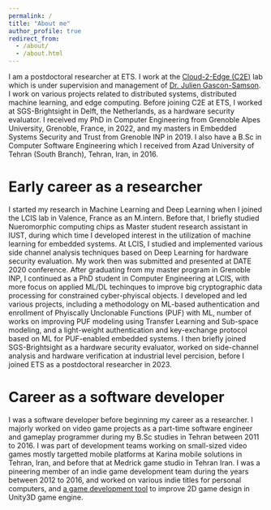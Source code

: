 ```yaml
---
permalink: /
title: "About me"
author_profile: true
redirect_from: 
  - /about/
  - /about.html
---
```

I am a postdoctoral researcher at ETS. I work at the [Cloud-2-Edge (C2E)](https://www.juliengs.ca/) lab which is under supervision and management of [Dr. Julien Gascon-Samson](https://www.etsmtl.ca/en/study-at-ets/professors/jgsamson). I work on various projects related to distributed systems, distributed machine learning, and edge computing. Before joining C2E at ETS, I worked at SGS-Brightsight in Delft, the Netherlands, as a hardware security evaluator. I received my PhD in Computer Engineering from Grenoble Alpes University, Grenoble, France, in 2022, and my masters in Embedded Systems Security and Trust from Grenoble INP in 2019. I also have a B.Sc in Computer Software Engineering which I received from Azad University of Tehran (South Branch), Tehran, Iran, in 2016.


Early career as a researcher
======
I started my research in Machine Learning and Deep Learning when I joined the LCIS lab in Valence, France as an M.intern. Before that, I briefly studied Nueromorphic computing chips as Master student research assistant in IUST, during which time I developed interest in the utilization of machine learning for embedded systems. At LCIS, I studied and implemented various side channel analysis techniques based on Deep Learning for hardware security evaluation. My work then was submitted and presented at DATE 2020 conference. After graduating from my master program in Grenoble INP, I continued as a PhD student in Computer Engineering at LCIS, with more focus on applied ML/DL techinques to improve big cryptographic data processing for constrained cyber-phyiscal objects. I developed and led various projects, including a methodology on ML-based authentication and enrollment of Phyiscally Unclonable Functions (PUF) with ML, number of works on improving PUF modeling using Transfer Learning and Sub-space modeling, and a light-weight authentication and key-exchange protocol based on ML for PUF-enabled embedded systems. I then briefly joined SGS-Brightsight as a hardware security evaluator, worked on side-channel analysis and hardware verification at industrial level percision, before I joined ETS as a postdoctoral researcher in 2023.     


Career as a software developer
======
I was a software developer before beginning my career as a researcher. I majorly worked on video game projects as a part-time software engineer and gameplay programmer during my B.Sc studies in Tehran between 2011 to 2016. I was part of development teams working on small-sized video games mostly targetted mobile platforms at Karina mobile solutions in Tehran, Iran, and before that at Medrick game studio in Tehran Iran. I was a pineering member of an indie game development team during the years between 2012 to 2016, and worked on various indie titles for personal computers, and [a game development tool](https://www.youtube.com/watch?v=hLBACBFNxTE) to improve 2D game design in Unity3D game engine.